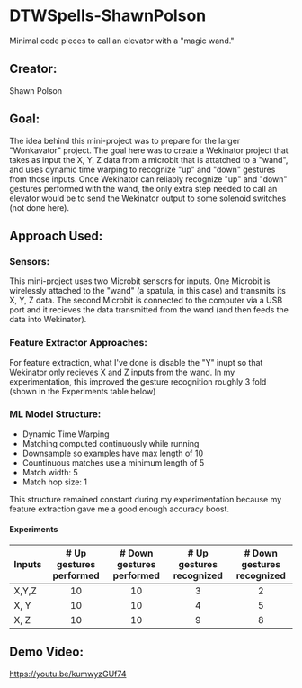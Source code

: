 # DTWSpells-ShawnPolson
Minimal code pieces to call an elevator with a "magic wand."

## Creator:
Shawn Polson

## Goal:
The idea behind this mini-project was to prepare for the larger "Wonkavator" project. The goal here was to create a Wekinator project that takes as input the X, Y, Z data from a microbit that is attatched to a "wand", and uses dynamic time warping to recognize "up" and "down" gestures from those inputs. Once Wekinator can reliably recognize "up" and "down" gestures performed with the wand, the only extra step needed to call an elevator would be to send the Wekinator output to some solenoid switches (not done here). 

## Approach Used:
### Sensors:
This mini-project uses two Microbit sensors for inputs. One Microbit is wirelessly attached to the "wand" (a spatula, in this case) and transmits its X, Y, Z data. The second Microbit is connected to the computer via a USB port and it recieves the data transmitted from the wand (and then feeds the data into Wekinator).

### Feature Extractor Approaches:
For feature extraction, what I've done is disable the "Y" inupt so that Wekinator only recieves X and Z inputs from the wand. In my experimentation, this improved the gesture recognition roughly 3 fold (shown in the Experiments table below)

### ML Model Structure:
 - Dynamic Time Warping
 - Matching computed continuously while running
 - Downsample so examples have max length of 10
 - Countinuous matches use a minimum length of 5
 - Match width: 5
 - Match hop size: 1
 
This structure remained constant during my experimentation because my feature extraction gave me a good enough accuracy boost.

#### Experiments
|Inputs | # Up gestures performed | # Down gestures performed | # Up gestures recognized | # Down gestures recognized 
|-------| :---------------------: |:-------------------------:| :-----------------------:|:-------------------------:
| X,Y,Z | 10                      | 10                        |  3                       | 2                         
| X, Y  | 10                      | 10                        |  4                       | 5
| X, Z  | 10                      | 10                        | 9                        | 8


## Demo Video:
https://youtu.be/kumwyzGUf74
